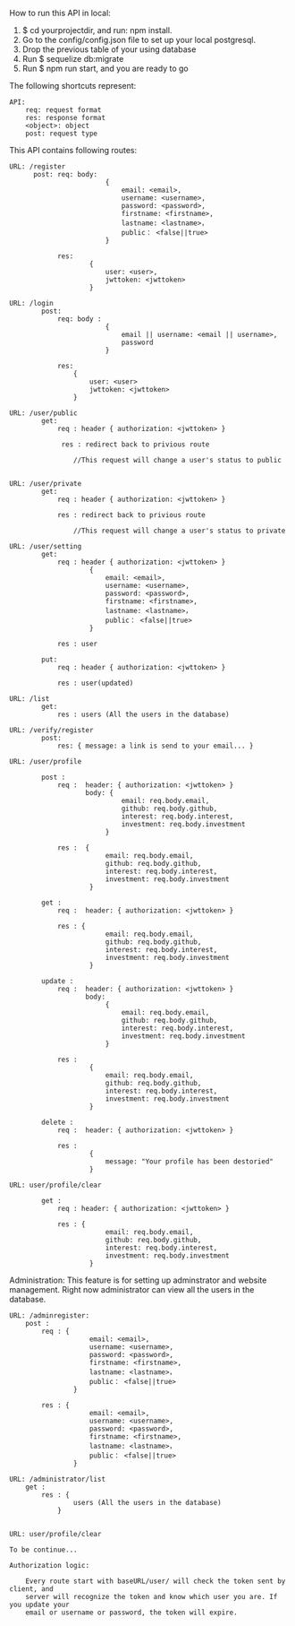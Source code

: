 How to run this API in local:

1. $ cd yourprojectdir, and run: npm install.
2. Go to the config/config.json file to set up your local postgresql.
3. Drop the previous table of your using database 
4. Run $ sequelize db:migrate
5. Run $ npm run start, and you are ready to go  


The following shortcuts represent:

    API:
        req: request format
        res: response format
        <object>: object
        post: request type

This API contains following routes:

    URL: /register 
          post: req: body: 
                            {
                                email: <email>, 
                                username: <username>, 
                                password: <password>, 
                                firstname: <firstname>, 
                                lastname: <lastname>，
                                public： <false||true>
                            }  

                res: 
                        {
                            user: <user>,
                            jwttoken: <jwttoken>
                        }

    URL: /login 
            post: 
                req: body : 
                            {
                                email || username: <email || username>,
                                password
                            }

                res: 
                    {
                        user: <user>
                        jwttoken: <jwttoken>
                    }    

    URL: /user/public
            get: 
                req : header { authorization: <jwttoken> }
                 
                 res : redirect back to privious route
                            
                    //This request will change a user's status to public
            

    URL: /user/private
            get: 
                req : header { authorization: <jwttoken> }
                 
                res : redirect back to privious route
                
                    //This request will change a user's status to private

    URL: /user/setting
            get: 
                req : header { authorization: <jwttoken> }
                        {
                            email: <email>, 
                            username: <username>, 
                            password: <password>, 
                            firstname: <firstname>, 
                            lastname: <lastname>，
                            public： <false||true>
                        }  
                
                res : user

            put: 
                req : header { authorization: <jwttoken> }
                
                res : user(updated)     

    URL: /list
            get: 
                res : users (All the users in the database)  

    URL: /verify/register
            post:
                res: { message: a link is send to your email... }  

    URL: /user/profile  
            
            post : 
                req :  header: { authorization: <jwttoken> }
                       body: {
                                email: req.body.email,
                                github: req.body.github,
                                interest: req.body.interest,
                                investment: req.body.investment
                            }

                res :  {
                            email: req.body.email,
                            github: req.body.github,
                            interest: req.body.interest,
                            investment: req.body.investment
                        }

            get :
                req :  header: { authorization: <jwttoken> }

                res : {
                            email: req.body.email,
                            github: req.body.github,
                            interest: req.body.interest,
                            investment: req.body.investment
                        }
                
            update : 
                req :  header: { authorization: <jwttoken> }
                       body: 
                            {
                                email: req.body.email,
                                github: req.body.github,
                                interest: req.body.interest,
                                investment: req.body.investment
                            }

                res :   
                        {
                            email: req.body.email,
                            github: req.body.github,
                            interest: req.body.interest,
                            investment: req.body.investment
                        }

            delete : 
                req :  header: { authorization: <jwttoken> } 

                res : 
                        {
                            message: "Your profile has been destoried" 
                        }    

    URL: user/profile/clear

            get : 
                req : header: { authorization: <jwttoken> }  

                res : {
                            email: req.body.email,
                            github: req.body.github,
                            interest: req.body.interest,
                            investment: req.body.investment
                        }                           

Administration:
    This feature is for setting up adminstrator and website management. Right now administrator can view all the users in the database.

    URL: /adminregister:
        post : 
            req : {
                        email: <email>, 
                        username: <username>, 
                        password: <password>, 
                        firstname: <firstname>, 
                        lastname: <lastname>，
                        public： <false||true>
                    }  

            res : {
                        email: <email>, 
                        username: <username>, 
                        password: <password>, 
                        firstname: <firstname>, 
                        lastname: <lastname>，
                        public： <false||true>
                    }       

    URL: /administrator/list
        get : 
            res : {
                    users (All the users in the database) 
                }
                 

    URL: user/profile/clear

    To be continue...            

    Authorization logic:
    
        Every route start with baseURL/user/ will check the token sent by client, and 
        server will recognize the token and know which user you are. If you update your
        email or username or password, the token will expire.